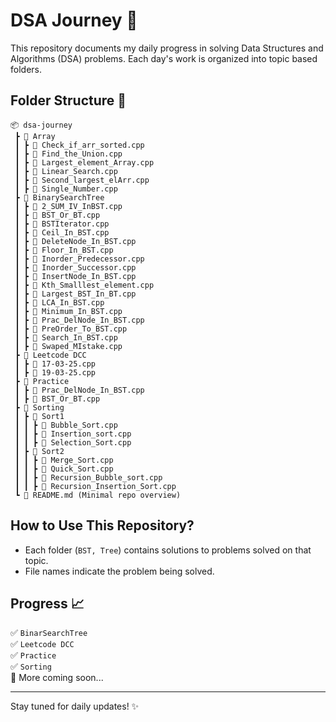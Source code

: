 # DSA Journey 🚀

This repository documents my daily progress in solving Data Structures and Algorithms (DSA) problems. Each day's work is organized into topic based folders.

## Folder Structure 📂

```
📦 dsa-journey  
 ┣ 📂 Array
 ┃ ┣ 📜 Check_if_arr_sorted.cpp 
 ┃ ┣ 📜 Find_the_Union.cpp 
 ┃ ┣ 📜 Largest_element_Array.cpp 
 ┃ ┣ 📜 Linear_Search.cpp 
 ┃ ┣ 📜 Second_largest_elArr.cpp 
 ┃ ┣ 📜 Single_Number.cpp 
 ┣ 📂 BinarySearchTree
 ┃ ┣ 📜 2_SUM_IV_InBST.cpp 
 ┃ ┣ 📜 BST_Or_BT.cpp 
 ┃ ┣ 📜 BSTIterator.cpp 
 ┃ ┣ 📜 Ceil_In_BST.cpp  
 ┃ ┣ 📜 DeleteNode_In_BST.cpp  
 ┃ ┣ 📜 Floor_In_BST.cpp  
 ┃ ┣ 📜 Inorder_Predecessor.cpp
 ┃ ┣ 📜 Inorder_Successor.cpp  
 ┃ ┣ 📜 InsertNode_In_BST.cpp  
 ┃ ┣ 📜 Kth_Smalllest_element.cpp  
 ┃ ┣ 📜 Largest_BST_In_BT.cpp  
 ┃ ┣ 📜 LCA_In_BST.cpp  
 ┃ ┣ 📜 Minimum_In_BST.cpp  
 ┃ ┣ 📜 Prac_DelNode_In_BST.cpp  
 ┃ ┣ 📜 PreOrder_To_BST.cpp  
 ┃ ┣ 📜 Search_In_BST.cpp  
 ┃ ┣ 📜 Swaped_MIstake.cpp
 ┣ 📂 Leetcode DCC  
 ┃ ┣ 📜 17-03-25.cpp
 ┃ ┣ 📜 19-03-25.cpp
 ┣ 📂 Practice  
 ┃ ┣ 📜 Prac_DelNode_In_BST.cpp
 ┃ ┣ 📜 BST_Or_BT.cpp
 ┣ 📂 Sorting  
 ┃ ┣ 📂 Sort1
 ┃ ┃ ┣ 📜 Bubble_Sort.cpp
 ┃ ┃ ┣ 📜 Insertion_sort.cpp
 ┃ ┃ ┣ 📜 Selection_Sort.cpp
 ┃ ┣ 📂 Sort2
 ┃ ┃ ┣ 📜 Merge_Sort.cpp
 ┃ ┃ ┣ 📜 Quick_Sort.cpp
 ┃ ┃ ┣ 📜 Recursion_Bubble_sort.cpp
 ┃ ┃ ┣ 📜 Recursion_Insertion_Sort.cpp
 ┗ 📜 README.md (Minimal repo overview)  
```

## How to Use This Repository?  
- Each folder (`BST, Tree`) contains solutions to problems solved on that topic.  
- File names indicate the problem being solved.  

## Progress 📈  
✅ `BinarSearchTree`  
✅ `Leetcode DCC`  
✅ `Practice`  
✅ `Sorting`  
🔄 More coming soon...  

---

Stay tuned for daily updates! ✨
